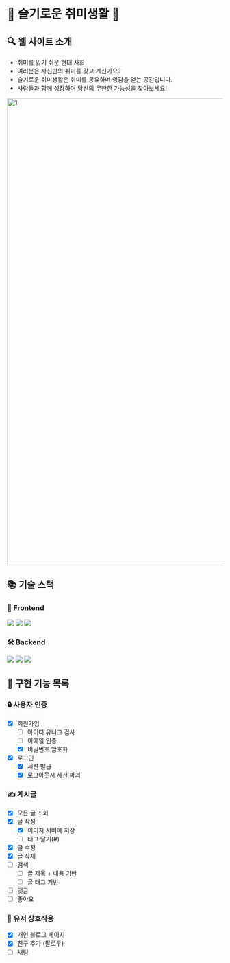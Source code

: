 # 🌈 슬기로운 취미생활 🌈

## 🔍 웹 사이트 소개
- 취미를 잃기 쉬운 현대 사회
- 여러분은 자신만의 취미를 갖고 계신가요?
- 슬기로운 취미생활은 취미를 공유하며 영감을 얻는 공간입니다.
- 사람들과 함께 성장하며 당신의 무한한 가능성을 찾아보세요!

<img width="1088" alt="1" src="https://github.com/okxooxoo/wise-hobby-life/assets/94723713/1ab0b822-c993-45d3-8cd9-f8d8c07e122e">

## 📚 기술 스택
### 🎨 Frontend
<img src="https://img.shields.io/badge/html5-E34F26?style=flat-square&logo=html5&logoColor=white"> <img src="https://img.shields.io/badge/css3-1572B6?style=flat-square&logo=css3&logoColor=white"> <img src="https://img.shields.io/badge/javascript-F7DF1E?style=flat-square&logo=javascript&logoColor=black">

### 🛠️ Backend
<img src="https://img.shields.io/badge/node.js-339933?style=flat-square&logo=nodedotjs&logoColor=white"> <img src="https://img.shields.io/badge/express-444444?style=flat-square&logo=express&logoColor=white"> <img src="https://img.shields.io/badge/mongoDB-47A248?style=flat-square&logo=mongodb&logoColor=white">

## 📝 구현 기능 목록
### 🔒 사용자 인증
- [x] 회원가입
  - [ ] 아이디 유니크 검사
  - [ ] 이메일 인증
  - [x] 비밀번호 암호화
- [x] 로그인
  - [x] 세션 발급
  - [x] 로그아웃시 세션 파괴

### ✍️ 게시글
- [x] 모든 글 조회
- [x] 글 작성
  - [x] 이미지 서버에 저장
  - [ ] 태그 달기(#)
- [x] 글 수정
- [x] 글 삭제
- [ ] 검색
  - [ ] 글 제목 + 내용 기반
  - [ ] 글 태그 기반
- [ ] 댓글
- [ ] 좋아요

### 💬 유저 상호작용
- [x] 개인 블로그 페이지
- [x] 친구 추가 (팔로우)
- [ ] 채팅

